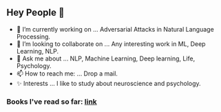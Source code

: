 ## Hey People 👋

- 🔭 I’m currently working on ... Adversarial Attacks in Natural Language Processing.
- 👯 I’m looking to collaborate on ... Any interesting work in ML, Deep Learning, NLP.
- 💬 Ask me about ... NLP, Machine Learning, Deep learning, Life, Psychology.
- 📫 How to reach me: ... Drop a mail.
- ✨ Interests ... I like to study about neuroscience and psychology.

<!--
- 😄 Pronouns: ... 
- 🤔 I’m looking for help with ...
- 🌱 I’m currently learning ... 
-->
### Books I've read so far:  [link](https://https://github.com/ashwani-bhat/books-read/blob/master/README.md)
